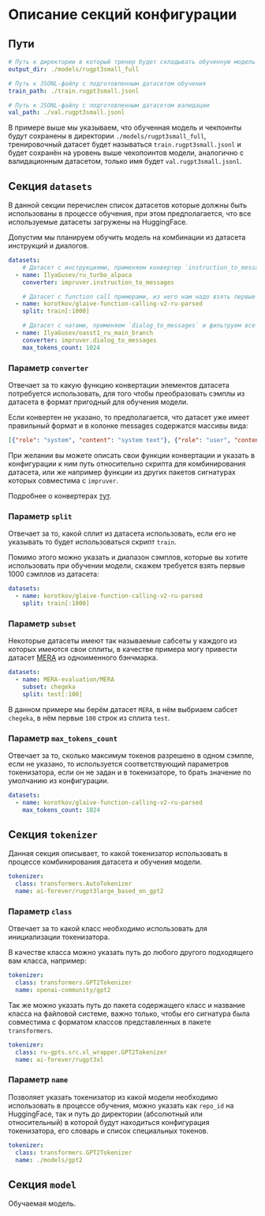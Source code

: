 # Описание секций конфигурации

## Пути

```yml
# Путь к директории в который тренер будет складывать обученную модель и промежуточные результаты
output_dir: ./models/rugpt3small_full

# Путь к JSONL-файлу с подготовленным датасетом обучения
train_path: ./train.rugpt3small.jsonl

# Путь к JSONL-файлу с подготовленным датасетом валидации
val_path: ./val.rugpt3small.jsonl
```

В примере выше мы указываем, что обученная модель и чекпоинты будут сохранены в директории `./models/rugpt3small_full`,
тренировочный датасет будет называться `train.rugpt3small.jsonl` и будет сохранён на уровень выше чекопоинтов модели,
аналогично с валидационным датасетом, только имя будет `val.rugpt3small.jsonl`.

## Секция `datasets`

В данной секции перечислен список датасетов которые должны быть использованы в процессе обучения, при этом
предполагается, что все используемые датасеты загружены на HuggingFace.

Допустим мы планируем обучить модель на комбинации из датасета инструкций и диалогов.

```yaml
datasets:
    # Датасет с инструкциями, применяем конвертер `instruction_to_messages` 
  - name: IlyaGusev/ru_turbo_alpaca
    converter: impruver.instruction_to_messages

    # Датасет с function call примерами, из него нам надо взять первые 1000 элементов сплита train
  - name: korotkov/glaive-function-calling-v2-ru-parsed
    split: train[:1000]

    # Датасет с чатами, применяем `dialog_to_messages` и фильтруем все чаты, количество токенов в которых меньше 1024 токенов
  - name: IlyaGusev/oasst1_ru_main_branch
    converter: impruver.dialog_to_messages
    max_tokens_count: 1024
```

### Параметр `converter`

Отвечает за то какую функцию конвертации элементов датасета потребуется использовать, для того
чтобы преобразовать сэмплы из датасета в формат пригодный для обучения модели.

Если конвертен не указано, то предполагается, что датасет уже имеет правильный формат и в колонке messages содержатся
массивы вида:

```json lines
[{"role": "system", "content": "system text"}, {"role": "user", "content": "user text"}, {"role": "assistant", "content": "assistant text"}]
```

При желании вы можете описать свои функции конвертации и указать в конфигурации к ним путь относительно скрипта для
комбинирования датасета, или же например функции из других пакетов сигнатурах которых совместима с `impruver`.

Подробнее о конвертерах [тут](./Конвертер).

### Параметр `split`

Отвечает за то, какой сплит из датасета использовать, если его не указывать то будет использоваться скрипт `train`.

Помимо этого можно указать и диапазон сэмплов, которые вы хотите использовать при обучении модели, скажем требуется
взять первые 1000 сэмплов из датасета:

```yml
datasets:
  - name: korotkov/glaive-function-calling-v2-ru-parsed
    split: train[:1000]
```

### Параметр `subset`

Некоторые датасеты имеют так называемые сабсеты у каждого из которых имеются свои сплиты, в качестве примера
могу привести датасет [MERA](https://huggingface.co/datasets/MERA-evaluation/MERA) из одноименного бэнчмарка.

```yml
datasets:
  - name: MERA-evaluation/MERA
    subset: chegeka
    split: test[:100]
```

В данном примере мы берём датасет `MERA`, в нём выбриаем сабсет `chegeka`, в нём первые `100` строк из сплита `test`.

### Параметр `max_tokens_count`

Отвечает за то, сколько максимум токенов разрешено в одном сэмпле, если не указано, то используется соответствующий
параметров токенизатора, если он не задан и в токенизаторе, то брать значение по умолчанию из конфигурации.

```yaml
datasets:
  - name: korotkov/glaive-function-calling-v2-ru-parsed
    max_tokens_count: 1024
```

## Секция `tokenizer`

Данная секция описывает, то какой токенизатор использовать в процессе комбинирования датасета и обучения модели.

```yaml
tokenizer:
  class: transformers.AutoTokenizer
  name: ai-forever/rugpt3large_based_on_gpt2
```

### Параметр `class`

Отвечает за то какой класс необходимо использовать для инициализации токенизатора.

В качестве класса можно указать путь до любого другого подходящего вам класса, например:

```yaml
tokenizer:
  class: transformers.GPT2Tokenizer
  name: openai-community/gpt2
```

Так же можно указать путь до пакета содержащего класс и название класса на файловой системе, важно только, чтобы его
сигнатура была совместима с форматом классов представленных в пакете `transformers`. 

```yaml
tokenizer:
  class: ru-gpts.src.xl_wrapper.GPT2Tokenizer
  name: ai-forever/rugpt3xl
```

### Параметр `name`

Позволяет указать токенизатор из какой модели необходимо использовать в процессе обучения, можно указать
как `repo_id` на HuggingFace, так и путь до директории (абсолютный или относительный) в которой будут находиться
конфигурация токенизатора, его словарь и список специальных токенов.

```yaml
tokenizer:
  class: transformers.GPT2Tokenizer
  name: ./models/gpt2
```

## Секция `model`

Обучаемая модель.